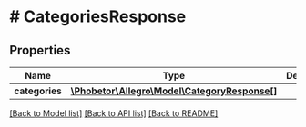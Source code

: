 # # CategoriesResponse

## Properties

Name | Type | Description | Notes
------------ | ------------- | ------------- | -------------
**categories** | [**\Phobetor\Allegro\Model\CategoryResponse[]**](CategoryResponse.md) |  | [optional]

[[Back to Model list]](../../README.md#models) [[Back to API list]](../../README.md#endpoints) [[Back to README]](../../README.md)
